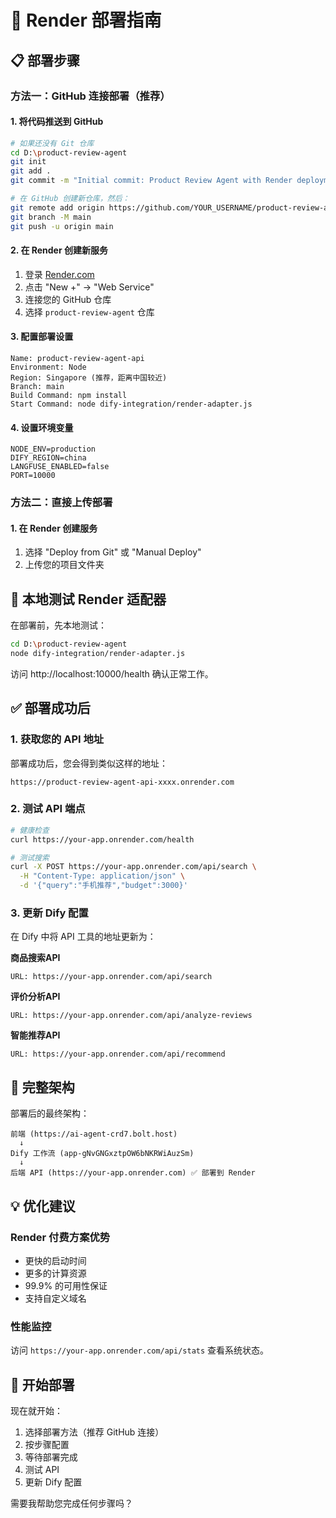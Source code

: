 # 🚀 Render 部署指南

## 📋 部署步骤

### 方法一：GitHub 连接部署（推荐）

#### 1. 将代码推送到 GitHub
```bash
# 如果还没有 Git 仓库
cd D:\product-review-agent
git init
git add .
git commit -m "Initial commit: Product Review Agent with Render deployment"

# 在 GitHub 创建新仓库，然后：
git remote add origin https://github.com/YOUR_USERNAME/product-review-agent.git
git branch -M main
git push -u origin main
```

#### 2. 在 Render 创建新服务
1. 登录 [Render.com](https://render.com)
2. 点击 "New +" → "Web Service"
3. 连接您的 GitHub 仓库
4. 选择 `product-review-agent` 仓库

#### 3. 配置部署设置
```
Name: product-review-agent-api
Environment: Node
Region: Singapore (推荐，距离中国较近)
Branch: main
Build Command: npm install
Start Command: node dify-integration/render-adapter.js
```

#### 4. 设置环境变量
```
NODE_ENV=production
DIFY_REGION=china
LANGFUSE_ENABLED=false
PORT=10000
```

### 方法二：直接上传部署

#### 1. 在 Render 创建服务
1. 选择 "Deploy from Git" 或 "Manual Deploy"
2. 上传您的项目文件夹

## 🔧 本地测试 Render 适配器

在部署前，先本地测试：

```bash
cd D:\product-review-agent
node dify-integration/render-adapter.js
```

访问 http://localhost:10000/health 确认正常工作。

## ✅ 部署成功后

### 1. 获取您的 API 地址
部署成功后，您会得到类似这样的地址：
```
https://product-review-agent-api-xxxx.onrender.com
```

### 2. 测试 API 端点
```bash
# 健康检查
curl https://your-app.onrender.com/health

# 测试搜索
curl -X POST https://your-app.onrender.com/api/search \
  -H "Content-Type: application/json" \
  -d '{"query":"手机推荐","budget":3000}'
```

### 3. 更新 Dify 配置
在 Dify 中将 API 工具的地址更新为：

**商品搜索API**
```
URL: https://your-app.onrender.com/api/search
```

**评价分析API**
```
URL: https://your-app.onrender.com/api/analyze-reviews
```

**智能推荐API**
```
URL: https://your-app.onrender.com/api/recommend
```

## 🎯 完整架构

部署后的最终架构：
```
前端 (https://ai-agent-crd7.bolt.host)
  ↓
Dify 工作流 (app-gNvGNGxztpOW6bNKRWiAuzSm)
  ↓
后端 API (https://your-app.onrender.com) ✅ 部署到 Render
```

## 💡 优化建议

### Render 付费方案优势
- 更快的启动时间
- 更多的计算资源
- 99.9% 的可用性保证
- 支持自定义域名

### 性能监控
访问 `https://your-app.onrender.com/api/stats` 查看系统状态。

## 🚀 开始部署

现在就开始：
1. 选择部署方法（推荐 GitHub 连接）
2. 按步骤配置
3. 等待部署完成
4. 测试 API
5. 更新 Dify 配置

需要我帮助您完成任何步骤吗？